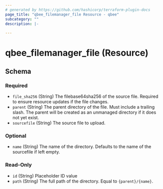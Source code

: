 ```yaml
---
# generated by https://github.com/hashicorp/terraform-plugin-docs
page_title: "qbee_filemanager_file Resource - qbee"
subcategory: ""
description: |-
  
---
```


# qbee_filemanager_file (Resource)





<!-- schema generated by tfplugindocs -->
## Schema

### Required

- `file_sha256` (String) The filebase64sha256 of the source file. Required to ensure resource updates if the file changes.
- `parent` (String) The parent directory of the file. Must include a trailing slash. The parent will be created as an unmanaged directory if it does not yet exist.
- `sourcefile` (String) The source file to upload.

### Optional

- `name` (String) The name of the directory. Defaults to the name of the sourcefile if left empty.

### Read-Only

- `id` (String) Placeholder ID value
- `path` (String) The full path of the directory. Equal to `{parent}/{name}`.


